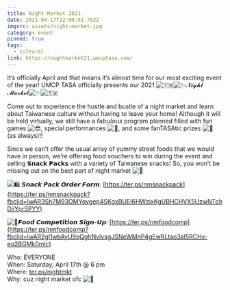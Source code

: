 ```yaml
---
title: Night Market 2021
date: 2021-04-17T22:00:51.752Z
imgsrc: assets/night-market.jpg
category: event
pinned: true
tags:
  - cultural
link: https://nightmarket21.umcptasa.com/
---
```

It’s officially April and that means it’s almost time for our most exciting event of the year! UMCP TASA officially presents our 2021 ![🇹🇼](https://static.xx.fbcdn.net/images/emoji.php/v9/t16/1/16/1f1f9_1f1fc.png)![✨](https://static.xx.fbcdn.net/images/emoji.php/v9/tf4/1/16/2728.png)𝓝𝓲𝓰𝓱𝓽 𝓜𝓪𝓻𝓴𝓮𝓽![✨](https://static.xx.fbcdn.net/images/emoji.php/v9/tf4/1/16/2728.png)![🇹🇼](https://static.xx.fbcdn.net/images/emoji.php/v9/t16/1/16/1f1f9_1f1fc.png)

Come out to experience the hustle and bustle of a night market and learn about Taiwanese culture without having to leave your home! Although it will be held virtually, we still have a 𝘧𝘢𝘣𝘶𝘭𝘰𝘶𝘴 program planned filled with fun games ![😎](https://static.xx.fbcdn.net/images/emoji.php/v9/t83/1/16/1f60e.png), special performances ![👀](https://static.xx.fbcdn.net/images/emoji.php/v9/tc8/1/16/1f440.png), and some fanTASAtic prizes ![🤩](https://static.xx.fbcdn.net/images/emoji.php/v9/t58/1/16/1f929.png) (as always)!!

Since we can’t offer the usual array of yummy street foods that we would have in person, we’re offering food vouchers to win during the event and selling 𝗦𝗻𝗮𝗰𝗸 𝗣𝗮𝗰𝗸𝘀 with a variety of Taiwanese snacks! So, you won’t be missing out on the best part of night market ![🤪](https://static.xx.fbcdn.net/images/emoji.php/v9/t80/1/16/1f92a.png)



![🛍](https://static.xx.fbcdn.net/images/emoji.php/v9/taf/1/16/1f6cd.png) 𝙎𝙣𝙖𝙘𝙠 𝙋𝙖𝙘𝙠 𝙊𝙧𝙙𝙚𝙧 𝙁𝙤𝙧𝙢: [https://ter.ps/nmsnackpack](https://ter.ps/nmsnackpack?fbclid=IwAR3Sh7M93OMYqygep4SKgxBUEI6HWzjxKgUBHCHVX5UzwNTohDijYprSPYY)

![🤤](https://static.xx.fbcdn.net/images/emoji.php/v9/td3/1/16/1f924.png)𝙁𝙤𝙤𝙙 𝘾𝙤𝙢𝙥𝙚𝙩𝙞𝙩𝙞𝙤𝙣 𝙎𝙞𝙜𝙣-𝙐𝙥: [https://ter.ps/nmfoodcomp](https://ter.ps/nmfoodcomp?fbclid=IwAR2gl1wbAyU9qQghNvlvsgJSNeWMnP4gEwRLtao3aI5RCHx-eq2BGMk0mlc)

Who: EVERYONE\
When: Saturday, April 17th @ 6 pm\
Where: [ter.ps/nightmkt](http://ter.ps/nightmkt?fbclid=IwAR18zjRybhnVqGKlprl-1Ee3qKM8KpJ7b95Lq8Gw-1rm-m0k1p8243tKb5w)\
Why: cuz night market ofc ![🤠](https://static.xx.fbcdn.net/images/emoji.php/v9/tcf/1/16/1f920.png)